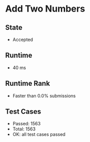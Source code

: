 Add Two Numbers
================================================================================
## State
  - Accepted
## Runtime
  - 40 ms
## Runtime Rank
  - Faster than 0.0% submissions
## Test Cases
  - Passed: 1563
  - Total:  1563
  - OK: all test cases passed
